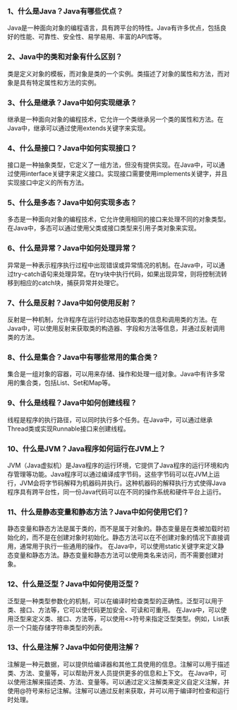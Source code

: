 ### 1、什么是Java？Java有哪些优点？
Java是一种面向对象的编程语言，具有跨平台的特性。Java有许多优点，包括良好的性能、可靠性、安全性、易学易用、丰富的API库等。
### 2、Java中的类和对象有什么区别？
类是定义对象的模板，而对象是类的一个实例。类描述了对象的属性和方法，而对象是具有特定属性和方法的实例。
### 3、什么是继承？Java中如何实现继承？
继承是一种面向对象的编程技术，它允许一个类继承另一个类的属性和方法。在Java中，继承可以通过使用extends关键字来实现。
### 4、什么是接口？Java中如何实现接口？
接口是一种抽象类型，它定义了一组方法，但没有提供实现。在Java中，可以通过使用interface关键字来定义接口。实现接口需要使用implements关键字，并且实现接口中定义的所有方法。
### 5、什么是多态？Java中如何实现多态？
多态是一种面向对象的编程技术，它允许使用相同的接口来处理不同的对象类型。在Java中，多态可以通过使用父类或接口类型来引用子类对象来实现。
### 6、什么是异常？Java中如何处理异常？
异常是一种表示程序执行过程中出现错误或异常情况的机制。在Java中，可以通过try-catch语句来处理异常。在try块中执行代码，如果出现异常，则将控制流转移到相应的catch块，捕获异常并处理它。
### 7、什么是反射？Java中如何使用反射？
反射是一种机制，允许程序在运行时动态地获取类的信息和调用类的方法。在Java中，可以使用反射来获取类的构造器、字段和方法等信息，并通过反射调用类的方法。
### 8、什么是集合？Java中有哪些常用的集合类？
集合是一组对象的容器，可以用来存储、操作和处理一组对象。Java中有许多常用的集合类，包括List、Set和Map等。
### 9、什么是线程？Java中如何创建线程？
线程是程序的执行路径，可以同时执行多个任务。在Java中，可以通过继承Thread类或实现Runnable接口来创建线程。
### 10、什么是JVM？Java程序如何运行在JVM上？
JVM（Java虚拟机）是Java程序的运行环境，它提供了Java程序的运行环境和内存管理等功能。Java程序可以通过编译成字节码，这些字节码可以在JVM上运行，JVM会将字节码解释为机器码并执行。这种机器码的解释执行方式使得Java程序具有跨平台性，同一份Java代码可以在不同的操作系统和硬件平台上运行。
### 11、什么是静态变量和静态方法？Java中如何使用它们？
静态变量和静态方法是属于类的，而不是属于对象的。静态变量是在类被加载时初始化的，而不是在创建对象时初始化。静态方法可以在不创建对象的情况下直接调用，通常用于执行一些通用的操作。
在Java中，可以使用static关键字来定义静态变量和静态方法。静态变量和静态方法可以使用类名来访问，而不需要创建对象。
### 12、什么是泛型？Java中如何使用泛型？
泛型是一种类型参数化的机制，可以在编译时检查类型的正确性。泛型可以用于类、接口、方法等，它可以使代码更加安全、可读和可重用。
在Java中，可以使用泛型来定义类、接口、方法等，可以使用<>符号来指定泛型类型。例如，List<String>表示一个只能存储字符串类型的列表。
### 13、什么是注解？Java中如何使用注解？
注解是一种元数据，可以提供给编译器和其他工具使用的信息。注解可以用于描述类、方法、变量等，可以帮助开发人员提供更多的信息和上下文。
在Java中，可以使用注解来描述类、方法、变量等。可以通过定义注解类来定义自定义注解，并使用@符号来标记注解。注解可以通过反射来获取，并可以用于编译时检查和运行时处理。
